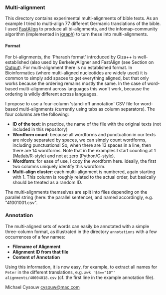 ### Multi-alignment

This directory contains experimental multi-alignments of bible texts. As an example I tried to multi-align 77 different Germanic translations of the bible. I used [FastAlign](https://github.com/clab/fast_align) to produce all bi-alignments, and the infomap-community algorithm (implemented in [igraph](http://igraph.org/r/doc/infomap.html)) to turn these into multi-alignments.

#### Format

For bi-alignments, the 'Pharaoh format' introduced by Giza++ is well-established (also used by BerkeleyAligner and FastAlign (see Section on [Output](https://github.com/clab/fast_align)). For multi-alignment there is no established format. In Bioinformatics (where multi-aligned nucleotides are widely used) it is common to simply add spaces to get everything aligned, but that only works because the ordering remains mostly the same. In the case of word-based multi-alignment across languages this won't work, because the ordering is wildly different across languages.

I propose to use a four-column 'stand-off annotation' CSV file for word-based multi-alignments (currently using tabs as column separators). The four columns are the following:

* **ID of the text**: in practice, the name of the file with the original texts (not included in this repository)
* **Wordform count**: because all wordforms and punctuation in our texts are nicely separated by spaces, we can simply count wordforms, including punctuations! So, when there are 13 spaces in a line, then there are 14 wordforms. Note that in the examples I start counting at 1 (Matlab/R-style) and not at zero (Python/C-style).
* **Wordform**: for ease of use, I copy the wordform here. Ideally, the first two columns uniquely identify this wordform.
* **Multi-align cluster**: each multi-alignment is numbered, again starting with 1. This column is roughly related to the actual order, but basically should be treated as a random ID.

The multi-alignments themselves are split into files depending on the parallel string (here: the parallel sentence), and named accordingly, e.g. "41001001.csv".

### Annotation

The multi-aligned sets of words can easily be annotated with a simple three-column format, as illustrated in the directory `annotations` with a few occurrences of a few names:

* **Filename of Alignment**
* **Alignment ID from that file**
* **Content of Annotation**

Using this information, it is now easy, for example, to extract all names for `Peter` in the different translations, e.g. `awk '$4=="10"' alignments/40004018.csv` (cf. the first line in the example annotation file).

Michael Cysouw <cysouw@mac.com>